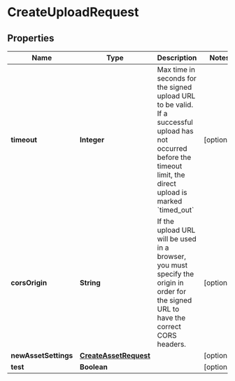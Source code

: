 

# CreateUploadRequest

## Properties

Name | Type | Description | Notes
------------ | ------------- | ------------- | -------------
**timeout** | **Integer** | Max time in seconds for the signed upload URL to be valid. If a successful upload has not occurred before the timeout limit, the direct upload is marked &#x60;timed_out&#x60; |  [optional]
**corsOrigin** | **String** | If the upload URL will be used in a browser, you must specify the origin in order for the signed URL to have the correct CORS headers. |  [optional]
**newAssetSettings** | [**CreateAssetRequest**](CreateAssetRequest.md) |  |  [optional]
**test** | **Boolean** |  |  [optional]




